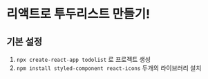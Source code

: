 # 리액트로 투두리스트 만들기!

## 기본 설정

1. `npx create-react-app todolist` 로 프로젝트 생성
2. `npm install styled-component react-icons` 두개의 라이브러리 설치
